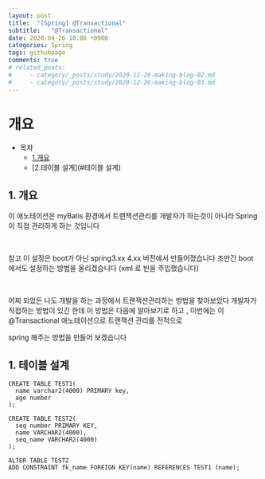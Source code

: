 ```yaml
---
layout: post
title:  "[Spring] @Transactional"
subtitle:   "@Transactional"
date: 2020-04-26 18:08 +0900
categories: Spring
tags: githubpage
comments: true
# related_posts:
#     - category/_posts/study/2020-12-26-making-blog-02.md
#     - category/_posts/study/2020-12-26-making-blog-03.md
---
```


# 개요

- 목차
    - [1.개요](#개요)
    - [2.테이블 설계](#테이블 설계)


## 1. 개요
이 애노테이션은 myBatis 환경에서 트랜잭션관리를 개발자가 하는것이 아니라 Spring이 직접 관리하게 하는 것입니다 

​

참고 이 설정은 boot가 아닌 spring3.xx 4.xx 버전에서 만들어졌습니다 조만간 boot에서도 설정하는 방법을 올리겠습니다 (xml 로 빈을 주입했습니다)

​

어찌 되었든 나도 개발을 하는 과정에서 트랜잭션관리하는 방법을 찾아보았다 개발자가 직접하는 방법이 있긴 한데 이 방법은 다음에 알아보기로 하고 , 이번에는 이 @Transactional 애노테이션으로 트랜잭션 관리를 전적으로 

spring 해주는 방법을 만들어 보겠습니다 

## 1. 테이블 설계
```
CREATE TABLE TEST1(
  name varchar2(4000) PRIMARY key,
  age number
);

CREATE TABLE TEST2(
  seq number PRIMARY KEY, 
  name VARCHAR2(4000),
  seq_name VARCHAR2(4000)
);

ALTER TABLE TEST2
ADD CONSTRAINT fk_name FOREIGN KEY(name) REFERENCES TEST1 (name);
```

